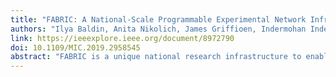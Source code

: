 ```yaml
---
title: "FABRIC: A National-Scale Programmable Experimental Network Infrastructure"
authors: "Ilya Baldin, Anita Nikolich, James Griffioen, Indermohan Inder S. Monga, Kuang-Ching Wang, Tom Lehman, Paul Ruth"
link: https://ieeexplore.ieee.org/document/8972790
doi: 10.1109/MIC.2019.2958545
abstract: "FABRIC is a unique national research infrastructure to enable cutting-edge and exploratory research at-scale in networking, cybersecurity, distributed computing and storage systems, machine learning, and science applications. It is an everywhere-programmable nationwide instrument comprised of novel extensible network elements equipped with large amounts of compute and storage, interconnected by high speed, dedicated optical links. It will connect a number of specialized testbeds for cloud research (NSF Cloud testbeds CloudLab and Chameleon), for research beyond 5G technologies (Platforms for Advanced Wireless Research or PAWR), as well as production high-performance computing facilities and science instruments to create a rich fabric for a wide variety of experimental activities."
---
```

